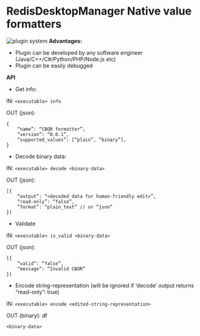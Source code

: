 # RedisDesktopManager Native value formatters

![plugin system](https://cloud.githubusercontent.com/assets/1655867/11134347/91f4b202-89a4-11e5-8446-b34f21ee9152.png)
**Advantages:**
- Plugin can be developed by any software engineer (Java/C++/C#/Python/PHP/Node.js etc)
- Plugin can be easily debugged

**API**
- Get info:

IN: `<executable> info`

OUT (json):

```
{
    “name”: “CBOR formatter”,
    “version”: “0.0.1”,
    “supported_values”: [“plain”, “binary”],
}
```
- Decode binary data:  

IN: `<executable> decode <binary-data>`

OUT (json): 

```
[{
    “output”: “<decoded data for human-friendly edit>”,
    “read-only”: “false”,
    “format”: “plain_text” // or “json”
}]
```
-  Validate

IN: `<executable> is_valid <binary-data>`

OUT (json): 

```
[{
    “valid”: “false”,
    “message”: “Invalid CBOR”
}]
```
- Encode string-representation (will be ignored if ‘decode’ output returns “read-only”: true)

IN: `<executable> encode <edited-string-representation>`

OUT (binary): 
df
```
<binary-data>
```
## 
